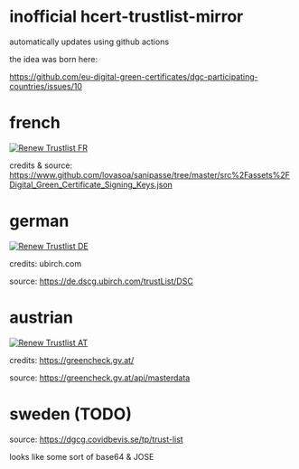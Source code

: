 # inofficial hcert-trustlist-mirror

automatically updates using github actions

the idea was born here:

https://github.com/eu-digital-green-certificates/dgc-participating-countries/issues/10

# french
[![Renew Trustlist FR](https://github.com/section42/hcert-trustlist-mirror/actions/workflows/trustlist-FR.yml/badge.svg)](https://github.com/section42/hcert-trustlist-mirror/actions/workflows/trustlist-FR.yml)

credits & source:
https://www.github.com/lovasoa/sanipasse/tree/master/src%2Fassets%2FDigital_Green_Certificate_Signing_Keys.json

# german
[![Renew Trustlist DE](https://github.com/section42/hcert-trustlist-mirror/actions/workflows/trustlist-DE.yml/badge.svg)](https://github.com/section42/hcert-trustlist-mirror/actions/workflows/trustlist-DE.yml)

credits: 
ubirch.com

source: 
https://de.dscg.ubirch.com/trustList/DSC

# austrian
[![Renew Trustlist AT](https://github.com/section42/hcert-trustlist-mirror/actions/workflows/trustlist-AT.yml/badge.svg)](https://github.com/section42/hcert-trustlist-mirror/actions/workflows/trustlist-AT.yml)

credits:
https://greencheck.gv.at/

source:
https://greencheck.gv.at/api/masterdata

# sweden (TODO)

source:
https://dgcg.covidbevis.se/tp/trust-list

looks like some sort of base64 & JOSE
